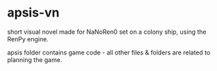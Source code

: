 # apsis-vn
short visual novel made for NaNoRen0 set on a colony ship, using the RenPy engine.

apsis folder contains game code - all other files & folders are related to planning the game.
